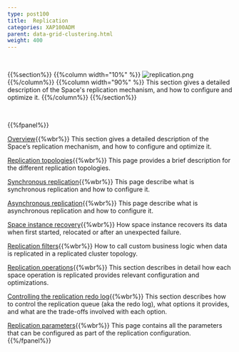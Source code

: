 ```yaml
---
type: post100
title:  Replication
categories: XAP100ADM
parent: data-grid-clustering.html
weight: 400
---
```


<br>

{{%section%}}
{{%column width="10%" %}}
![replication.png](/attachment_files/subject/replication-topology.png)
{{%/column%}}
{{%column width="90%" %}}
This section gives a detailed description of the Space's replication mechanism, and how to configure and optimize it.
{{%/column%}}
{{%/section%}}

<br>

{{%fpanel%}}

[Overview](./replication-overview.html){{%wbr%}}
This section gives a detailed description of the Space’s replication mechanism, and how to configure and optimize it.

[Replication topologies](./replication-topologies.html){{%wbr%}}
This page provides a brief description for the different replication topologies.

[Synchronous replication](./synchronous-replication.html){{%wbr%}}
This page describe what is synchronous replication and how to configure it.

[Asynchronous replication](./asynchronous-replication.html){{%wbr%}}
This page describe what is asynchronous replication and how to configure it.

[Space instance recovery](./space-instance-recovery.html){{%wbr%}}
How space instance recovers its data when first started, relocated or after an unexpected failure.

[Replication filters](./cluster-replication-filters.html){{%wbr%}}
How to call custom business logic when data is replicated in a replicated cluster topology.

[Replication operations](./replication-operations.html){{%wbr%}}
This section describes in detail how each space operation is replicated provides relevant configuration and optimizations.

[Controlling the replication redo log](./controlling-the-replication-redo-log.html){{%wbr%}}
This section describes how to control the replication queue (aka the redo log), what options it provides, and what are the trade-offs involved with each option.


[Replication parameters](./replication-parameters.html){{%wbr%}}
This page contains all the parameters that can be configured as part of the replication configuration.
{{%/fpanel%}}


















